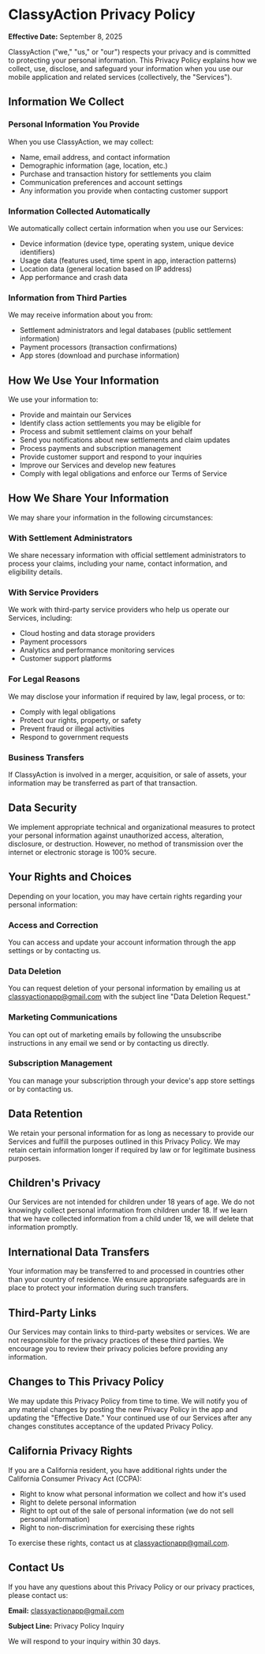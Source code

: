 # ClassyAction Privacy Policy

**Effective Date:** September 8, 2025

ClassyAction ("we," "us," or "our") respects your privacy and is committed to protecting your personal information. This Privacy Policy explains how we collect, use, disclose, and safeguard your information when you use our mobile application and related services (collectively, the "Services").

## Information We Collect

### Personal Information You Provide

When you use ClassyAction, we may collect:
- Name, email address, and contact information
- Demographic information (age, location, etc.)
- Purchase and transaction history for settlements you claim
- Communication preferences and account settings
- Any information you provide when contacting customer support

### Information Collected Automatically

We automatically collect certain information when you use our Services:
- Device information (device type, operating system, unique device identifiers)
- Usage data (features used, time spent in app, interaction patterns)
- Location data (general location based on IP address)
- App performance and crash data

### Information from Third Parties

We may receive information about you from:
- Settlement administrators and legal databases (public settlement information)
- Payment processors (transaction confirmations)
- App stores (download and purchase information)

## How We Use Your Information

We use your information to:
- Provide and maintain our Services
- Identify class action settlements you may be eligible for
- Process and submit settlement claims on your behalf
- Send you notifications about new settlements and claim updates
- Process payments and subscription management
- Provide customer support and respond to your inquiries
- Improve our Services and develop new features
- Comply with legal obligations and enforce our Terms of Service

## How We Share Your Information

We may share your information in the following circumstances:

### With Settlement Administrators
We share necessary information with official settlement administrators to process your claims, including your name, contact information, and eligibility details.

### With Service Providers
We work with third-party service providers who help us operate our Services, including:
- Cloud hosting and data storage providers
- Payment processors
- Analytics and performance monitoring services
- Customer support platforms

### For Legal Reasons
We may disclose your information if required by law, legal process, or to:
- Comply with legal obligations
- Protect our rights, property, or safety
- Prevent fraud or illegal activities
- Respond to government requests

### Business Transfers
If ClassyAction is involved in a merger, acquisition, or sale of assets, your information may be transferred as part of that transaction.

## Data Security

We implement appropriate technical and organizational measures to protect your personal information against unauthorized access, alteration, disclosure, or destruction. However, no method of transmission over the internet or electronic storage is 100% secure.

## Your Rights and Choices

Depending on your location, you may have certain rights regarding your personal information:

### Access and Correction
You can access and update your account information through the app settings or by contacting us.

### Data Deletion
You can request deletion of your personal information by emailing us at classyactionapp@gmail.com with the subject line "Data Deletion Request."

### Marketing Communications
You can opt out of marketing emails by following the unsubscribe instructions in any email we send or by contacting us directly.

### Subscription Management
You can manage your subscription through your device's app store settings or by contacting us.

## Data Retention

We retain your personal information for as long as necessary to provide our Services and fulfill the purposes outlined in this Privacy Policy. We may retain certain information longer if required by law or for legitimate business purposes.

## Children's Privacy

Our Services are not intended for children under 18 years of age. We do not knowingly collect personal information from children under 18. If we learn that we have collected information from a child under 18, we will delete that information promptly.

## International Data Transfers

Your information may be transferred to and processed in countries other than your country of residence. We ensure appropriate safeguards are in place to protect your information during such transfers.

## Third-Party Links

Our Services may contain links to third-party websites or services. We are not responsible for the privacy practices of these third parties. We encourage you to review their privacy policies before providing any information.

## Changes to This Privacy Policy

We may update this Privacy Policy from time to time. We will notify you of any material changes by posting the new Privacy Policy in the app and updating the "Effective Date." Your continued use of our Services after any changes constitutes acceptance of the updated Privacy Policy.

## California Privacy Rights

If you are a California resident, you have additional rights under the California Consumer Privacy Act (CCPA):
- Right to know what personal information we collect and how it's used
- Right to delete personal information
- Right to opt out of the sale of personal information (we do not sell personal information)
- Right to non-discrimination for exercising these rights

To exercise these rights, contact us at classyactionapp@gmail.com.

## Contact Us

If you have any questions about this Privacy Policy or our privacy practices, please contact us:

**Email:** classyactionapp@gmail.com

**Subject Line:** Privacy Policy Inquiry

We will respond to your inquiry within 30 days.
